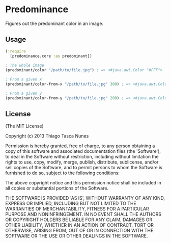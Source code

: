 # Predominance

Figures out the predominant color in an image.

## Usage

```clojure
(:require
  [predominance.core :as predominant])
  
; The whole image
(predominant/color "/path/to/file.jpg") ; => <#java.awt.Color "#FFF">

; From a given x
(predominant/color-from-x "/path/to/file.jpg" 300) ; => <#java.awt.Color "#EEE">

; From a given y
(predominant/color-from-y "/path/to/file.jpg" 200) ; => <#java.awt.Color "#DDD">
```

## License

(The MIT License)

Copyright (c) 2013 Thiago Tasca Nunes

Permission is hereby granted, free of charge, to any person obtaining a copy of this software and associated documentation files (the 'Software'), to deal in the Software without restriction, including without limitation the rights to use, copy, modify, merge, publish, distribute, sublicense, and/or sell copies of the Software, and to permit persons to whom the Software is furnished to do so, subject to the following conditions:

The above copyright notice and this permission notice shall be included in all copies or substantial portions of the Software.

THE SOFTWARE IS PROVIDED 'AS IS', WITHOUT WARRANTY OF ANY KIND, EXPRESS OR IMPLIED, INCLUDING BUT NOT LIMITED TO THE WARRANTIES OF MERCHANTABILITY, FITNESS FOR A PARTICULAR PURPOSE AND NONINFRINGEMENT. IN NO EVENT SHALL THE AUTHORS OR COPYRIGHT HOLDERS BE LIABLE FOR ANY CLAIM, DAMAGES OR OTHER LIABILITY, WHETHER IN AN ACTION OF CONTRACT, TORT OR OTHERWISE, ARISING FROM, OUT OF OR IN CONNECTION WITH THE SOFTWARE OR THE USE OR OTHER DEALINGS IN THE SOFTWARE.
